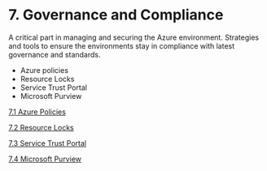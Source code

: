 # 7. Governance and Compliance

A critical part in managing and securing the Azure environment. Strategies and tools to ensure the environments stay in compliance with latest governance and standards. 

- Azure policies
- Resource Locks
- Service Trust Portal
- Microsoft Purview

[7.1 Azure Policies](7%201%20Azure%20Policies%201633e1d514fd8076b3f6e9686843a053.md)

[7.2 Resource Locks](7%202%20Resource%20Locks%201643e1d514fd8062895fea35da4d24eb.md)

[7.3 Service Trust Portal](7%203%20Service%20Trust%20Portal%201643e1d514fd80b78493d3abc74d0e5c.md)

[7.4 Microsoft Purview](7%204%20Microsoft%20Purview%201643e1d514fd8044a4a7e93f60813de4.md)